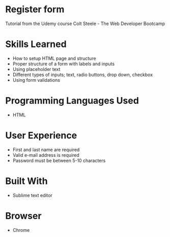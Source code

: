 # Register form
Tutorial from the Udemy course Colt Steele - The Web Developer Bootcamp

# Skills Learned 
- How to setup HTML page and structure
- Proper structure of a form with labels and inputs
- Using placeholder text
- Different types of inputs; text, radio buttons, drop down, checkbox
- Using form validations

# Programming Languages Used
- HTML

# User Experience
- First and last name are required
- Valid e-mail address is required
- Password must be between 5-10 characters

# Built With
- Sublime text editor

# Browser
- Chrome

